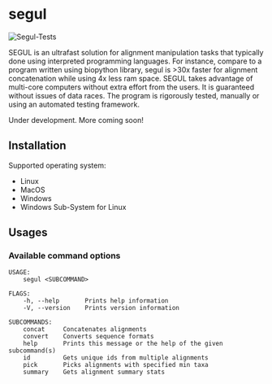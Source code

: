 # segul

![Segul-Tests](https://github.com/hhandika/segul/workflows/Segul-Tests/badge.svg)

SEGUL is an ultrafast solution for alignment manipulation tasks that typically done using interpreted programming languages. For instance, compare to a program written using biopython library, segul is >30x faster for alignment concatenation while using 4x less ram space. SEGUL takes advantage of multi-core computers without extra effort from the users. It is guaranteed without issues of data races. The program is rigorously tested, manually or using an automated testing framework.

Under development. More coming soon!

## Installation

Supported operating system:

- Linux
- MacOS
- Windows
- Windows Sub-System for Linux

## Usages

### Available command options

```{Bash}
USAGE:
    segul <SUBCOMMAND>

FLAGS:
    -h, --help       Prints help information
    -V, --version    Prints version information

SUBCOMMANDS:
    concat     Concatenates alignments
    convert    Converts sequence formats
    help       Prints this message or the help of the given subcommand(s)
    id         Gets unique ids from multiple alignments
    pick       Picks alignments with specified min taxa
    summary    Gets alignment summary stats
```
